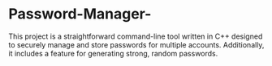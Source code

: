 # Password-Manager-
This project is a straightforward command-line tool written in C++ designed to securely manage and store passwords for multiple accounts. Additionally, it includes a feature for generating strong, random passwords.

